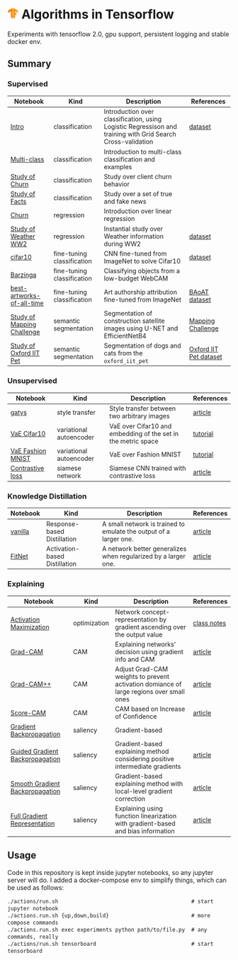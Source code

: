 # [![Tensorflow Logo](assets/tf.png)](https://tensorflow.org) Algorithms in Tensorflow

Experiments with tensorflow 2.0, gpu support, persistent logging and stable docker env.

## Summary
### Supervised
| Notebook | Kind | Description | References |
| --- | --- | --- | --- |
| [Intro](notebooks/supervised/classification/1.intro.ipynb) | classification | Introduction over classification, using Logistic Regressison and training with Grid Search Cross-validation | [dataset](https://osf.io/ja9dw/) |
| [Multi-class](notebooks/supervised/classification/2.multiclass.ipynb) | classification | Introduction to multi-class classification and examples | |
| [Study of Churn](notebooks/supervised/classification/churn) | classification | Study over client churn behavior | |
| [Study of Facts](notebooks/supervised/classification/facts) | classification | Study over a set of true and fake news | |
| [Churn](notebooks/supervised/regression/intro.ipynb) | regression | Introduction over linear regression | |
| [Study of Weather WW2](notebooks/supervised/regression/weather.ipynb) | regression | Instantial study over Weather information during WW2 | [dataset](https://www.kaggle.com/smid80/weatherww2/data) |
| [cifar10](notebooks/supervised/fine-tuning/cifar10) | fine-tuning  classification | CNN fine-tuned from ImageNet to solve Cifar10 | [dataset](https://www.cs.toronto.edu/~kriz/cifar.html) |
| [Barzinga](notebooks/supervised/fine-tuning/barzinga.ipynb) | fine-tuning classification | Classifying objects from a low-budget WebCAM | |
| [best-artworks-of-all-time](notebooks/supervised/fine-tuning/best-artworks-of-all-time) | fine-tuning classification | Art authorship attribution fine-tuned from ImageNet | [BAoAT dataset](https://www.kaggle.com/ikarus777/best-artworks-of-all-time) |
| [Study of Mapping Challenge](notebooks/supervised/segmentation/unet/mapping-challenge-efficientnetb4.ipynb) | semantic segmentation | Segmentation of construction satellite images using U-NET and EfficientNetB4 | [Mapping Challenge](https://www.crowdai.org/challenges/mapping-challenge)  |
| [Study of Oxford IIT Pet](notebooks/supervised/segmentation/unet/oxford-iit-pet-mobilenetv2.ipynb) | semantic segmentation | Segmentation of dogs and cats from the `oxford_iit_pet` | [Oxford IIT Pet dataset](https://www.tensorflow.org/datasets/catalog/oxford_iiit_pet) |

### Unsupervised
| Notebook | Kind | Description | References |
| --- | --- | --- | --- |
| [gatys](notebooks/unsupervised/style-transfer/gatys.ipynb) | style transfer | Style transfer between two arbitrary images | [article](https://www.cv-foundation.org/openaccess/content_cvpr_2016/papers/Gatys_Image_Style_Transfer_CVPR_2016_paper.pdf) |
| [VaE Cifar10](notebooks/unsupervised/variational-autoencoder/vae-cifar10.ipynb) | variational autoencoder | VaE over Cifar10 and embedding of the set in the metric space | [tutorial](https://arxiv.org/pdf/1606.05908.pdf) |
| [VaE Fashion MNIST](notebooks/unsupervised/variational-autoencoder/vae-fashion-mnist.ipynb) | variational autoencoder | VaE over Fashion MNIST | [tutorial](https://arxiv.org/pdf/1606.05908.pdf) |
| [Contrastive loss](notebooks/unsupervised/contrastive/contrastive-loss.ipynb) | siamese network | Siamese CNN trained with contrastive loss | [article](https://arxiv.org/pdf/2012.09740.pdf) |

### Knowledge Distillation
| Notebook | Kind | Description | References |
| --- | --- | --- | --- |
| [vanilla](notebooks/knowledge-distillation/1-vanilla.ipynb) | Response-based Distillation | A small network is trained to emulate the output of a larger one. | [article](https://arxiv.org/abs/1503.02531) |
| [FitNet](notebooks/knowledge-distillation/2-fitnet.ipynb) | Activation-based Distillation | A network better generalizes when regularized by a larger one. | [article](https://arxiv.org/abs/1503.02531) |

### Explaining
| Notebook | Kind | Description | References |
| --- | --- | --- | --- |
| [Activation Maximization](notebooks/explaining/activation-maximization.ipynb) | optimization | Network concept-representation by gradient ascending over the output value | [class notes](https://slazebni.cs.illinois.edu/fall18/lec11_visualization.pdf) |
| [Grad-CAM](notebooks/explaining/cam-gradcam.ipynb) | CAM | Explaining networks' decision using gradient info and CAM | [article](https://arxiv.org/abs/1610.02391) |
| [Grad-CAM++](notebooks/explaining/cam-gradcam++.ipynb) | CAM | Adjust Grad-CAM weights to prevent activation domiance of large regions over small ones | [article](https://arxiv.org/abs/1710.11063) |
| [Score-CAM](notebooks/explaining/cam-gradcam-score.ipynb) | CAM | CAM based on Increase of Confidence | [article](https://arxiv.org/abs/1910.01279) |
| [Gradient Backpropagation](notebooks/explaining/saliency-gradient-backpropagation.ipynb) | saliency | Gradient-based | |
| [Guided Gradient Backpropagation](notebooks/explaining/saliency-gradient-backpropagation-guided.ipynb) | saliency | Gradient-based explaining method considering positive intermediate gradients | [article](https://arxiv.org/pdf/1412.6806.pdf)  |
| [Smooth Gradient Backpropagation](notebooks/explaining/saliency-gradient-backpropagation-smooth.ipynb) | saliency | Gradient-based explaining method with local-level gradient correction | [article](https://arxiv.org/pdf/1706.03825.pdf) |
| [Full Gradient Representation](notebooks/explaining/saliency-gradient-backpropagation-full.ipynb) | saliency | Explaining using function linearization with gradient-based and bias information | [article](https://arxiv.org/pdf/1905.00780.pdf) |


## Usage
Code in this repository is kept inside jupyter notebooks, so any jupyter
server will do. I added a docker-compose env to simplify things, which can
be used as follows:
```shell
./actions/run.sh                                          # start jupyter notebook
./actions.run.sh {up,down,build}                          # more compose commands
./actions.run.sh exec experiments python path/to/file.py  # any commands, really
./actions/run.sh tensorboard                              # start tensorboard
```
